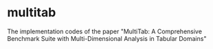 # multitab
The implementation codes of the paper "MultiTab: A Comprehensive Benchmark Suite with Multi-Dimensional Analysis in Tabular Domains"
